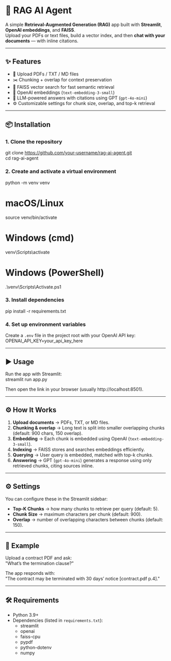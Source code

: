 # 🧠 RAG AI Agent

A simple **Retrieval-Augmented Generation (RAG)** app built with **Streamlit**, **OpenAI embeddings**, and **FAISS**.  
Upload your PDFs or text files, build a vector index, and then **chat with your documents** — with inline citations.  

---

## ✨ Features
- 📂 Upload PDFs / TXT / MD files  
- ✂️ Chunking + overlap for context preservation  
- 🔎 FAISS vector search for fast semantic retrieval  
- 🤖 OpenAI embeddings (`text-embedding-3-small`)  
- 💬 LLM-powered answers with citations using GPT (`gpt-4o-mini`)  
- ⚙️ Customizable settings for chunk size, overlap, and top-k retrieval  

---

## 📦 Installation

### 1. Clone the repository
git clone https://github.com/your-username/rag-ai-agent.git  
cd rag-ai-agent  

### 2. Create and activate a virtual environment
python -m venv venv  
# macOS/Linux  
source venv/bin/activate  
# Windows (cmd)  
venv\Scripts\activate  
# Windows (PowerShell)  
.\venv\Scripts\Activate.ps1  

### 3. Install dependencies
pip install -r requirements.txt  

### 4. Set up environment variables
Create a `.env` file in the project root with your OpenAI API key:  
OPENAI_API_KEY=your_api_key_here  

---

## ▶️ Usage
Run the app with Streamlit:  
streamlit run app.py  

Then open the link in your browser (usually http://localhost:8501).  

---

## ⚙️ How It Works
1. **Upload documents** → PDFs, TXT, or MD files.  
2. **Chunking & overlap** → Long text is split into smaller overlapping chunks (default: 900 chars, 150 overlap).  
3. **Embedding** → Each chunk is embedded using OpenAI (`text-embedding-3-small`).  
4. **Indexing** → FAISS stores and searches embeddings efficiently.  
5. **Querying** → User query is embedded, matched with top-k chunks.  
6. **Answering** → GPT (`gpt-4o-mini`) generates a response using only retrieved chunks, citing sources inline.  

---

## ⚙️ Settings
You can configure these in the Streamlit sidebar:  
- **Top-K Chunks** → how many chunks to retrieve per query (default: 5).  
- **Chunk Size** → maximum characters per chunk (default: 900).  
- **Overlap** → number of overlapping characters between chunks (default: 150).  

---

## 📂 Example
Upload a contract PDF and ask:  
"What’s the termination clause?"  

The app responds with:  
"The contract may be terminated with 30 days’ notice [contract.pdf p.4]."  

---

## 🛠️ Requirements
- Python 3.9+  
- Dependencies (listed in `requirements.txt`):  
  - streamlit  
  - openai  
  - faiss-cpu  
  - pypdf  
  - python-dotenv  
  - numpy  
